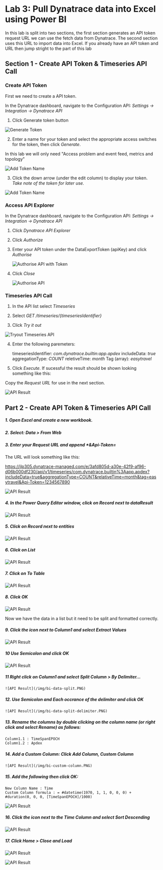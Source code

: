 
# Lab 3: Pull Dynatrace data into Excel using Power BI

In this lab is split into two sections, the first section generates an API token request URL we can use the fetch data from Dynatrace. The second section uses this URL to import data into Excel.
If you already have an API token and URL then jump stright to the part of this lab


## Section 1 - Create API Token & Timeseries API Call

### Create API Token

First we need to create a API token.

In the Dynatrace dashboard, navigate to the Configuration API: *Settings -> Integration -> Dynatrace API*

1. Click Generate token button

![Generate Token](/img/gen-token-button.PNG)

2. Enter a name for your token and select the appropriate access switches for the token, then click *Generate*.

In this lab we will only need "Access problem and event feed, metrics and topology"

![Add Token Name](/img/gen-my-token.PNG)

3. Click the down arrow (under the edit column) to display your token. *Take note of the token for later use.*

![Add Token Name](/img/gen-my-token-result.PNG)

### Access API Explorer

In the Dynatrace dashboard, navigate to the Configuration API: *Settings -> Integration -> Dynatrace API*

1. Click *Dynatrace API Explorer*

2. Click *Authorize*

3. Enter your API token under the DataExportToken (apiKey) and click *Authorise*

	![Authorise API with Token](/img/api-auth-key.PNG)

4. Click *Close*

	![Authorise API](/img/api-auth.PNG)

### Timeseries API Call 

1. In the API list select *Timeseries*

2. Select *GET /timeseries/{timeseriesIdentifier}*

3. Click *Try it out*

![Tryout Timeseries API](/img/tryout-timeseries-api.PNG)

4. Enter the following paremeters: 

	timeseriesIdentifier: *com.dynatrace.builtin:app.apdex*
	includeData: *true*
	aggregationType: *COUNT*
	reletiveTime: *month*
	Tag (array):  *easytravel*

5. Click *Execute*. If sucessful the result should be shown looking something like this:

Copy the *Request URL* for use in the next section.

![API Result](/img/api-result.PNG)

## Part 2 - Create API Token & Timeseries API Call

##### 1. Open Excel and create a new workbook.

##### 2. Select: *Data > From Web*

##### 3. Enter your *Request URL* and append *&Api-Token=<your-API-token>

The URL will look something like this:

https://jlp305.dynatrace-managed.com/e/3afd805d-a30e-42f9-af96-d06b000df230/api/v1/timeseries/com.dynatrace.builtin%3Aapp.apdex?includeData=true&aggregationType=COUNT&relativeTime=month&tag=easytravel&Api-Token=1234567890

![API Result](/img/excel-import-fromweb.PNG)

##### 4. In the Power Query Editor window, click on *Record* next to dataResult

![API Result](/img/bi-dataresult.PNG)

##### 5. Click on *Record* next to entities

![API Result](/img/bi-dataresult.PNG)

##### 6. Click on *List*
 
![API Result](/img/bi-application.PNG)

##### 7. Click on *To Table*

![API Result](/img/bi-app-to-table.PNG)

##### 8. Click *OK*

![API Result](/img/bi-to-table.PNG)

Now we have the data in a list but it need to be split and formatted correctly.

##### 9. Click the icon next to *Column1* and select *Extract Values*

![API Result](/img/bi-extract-values.PNG)

##### 10 Use *Semicolon* and click *OK*

![API Result](/img/bi-extract-values-semi.PNG)

##### 11 Right click on *Column1* and select *Split Column* > *By Delimiter...*

	![API Result](/img/bi-data-split.PNG)

##### 12. Use *Semicolon* and *Each occrance of the delimiter* and click *OK*

	![API Result](/img/bi-data-split-delimiter.PNG)

##### 13. Rename the columns by double clicking on the column name (or right click and select Rename) as follows:
	
	Column1.1 : TimeSpanEPOCH
	Column1.2 : Apdex
	
##### 14. Add a Custom Column: Click *Add Column*, *Custom Column*
	
	![API Result](/img/bi-custom-column.PNG)

##### 15. Add the following then click *OK*:

	New Column Name : Time
	Custom Column formula : = #datetime(1970, 1, 1, 0, 0, 0) + #duration(0, 0, 0, [TimeSpanEPOCH]/1000)

![API Result](/img/bi-custom-column-config.PNG)

##### 16. Click the icon next to the Time Column and select *Sort Descending*

![API Result](/img/bi-time-desc.PNG)

##### 17. Click *Home* > *Close and Load*

![API Result](/img/bi-close-and-load.PNG)


![API Result](/img/excel-initial-data.PNG)
